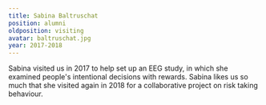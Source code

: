 ```yaml
---
title: Sabina Baltruschat
position: alumni
oldposition: visiting
avatar: baltruschat.jpg
year: 2017-2018
---
```


Sabina visited us in 2017 to help set up an EEG study, in which she examined people's intentional decisions with rewards. Sabina likes us so much that she visited again in 2018 for a collaborative project on risk taking behaviour.